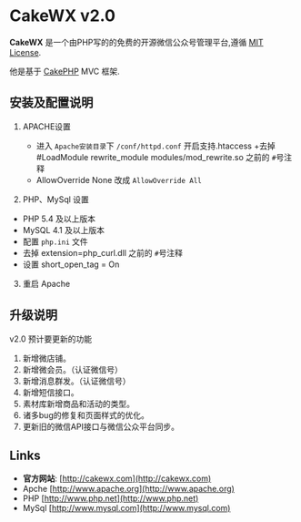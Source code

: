 # CakeWX v2.0

**CakeWX** 是一个由PHP写的的免费的开源微信公众号管理平台,遵循 [MIT License](https://github.com/niancode/CakeWX/blob/master/LICENSE).

他是基于 [CakePHP](http://www.cakephp.org) MVC 框架.

## 安装及配置说明

1. APACHE设置
    + 进入 `Apache安装目录`下 `/conf/httpd.conf`  开启支持.htaccess
    +去掉  #LoadModule rewrite_module modules/mod_rewrite.so  之前的 `#`号注释
    + AllowOverride None 改成  `AllowOverride All `

2. PHP、MySql 设置
  * PHP 5.4 及以上版本
  * MySQL 4.1 及以上版本
  * 配置 `php.ini` 文件
  * 去掉 extension=php_curl.dll 之前的 `#`号注释
  * 设置 short_open_tag = On

3. 重启 Apache


## 升级说明
v2.0 预计要更新的功能

1. 新增微店铺。
2. 新增微会员。（认证微信号）
3. 新增消息群发。（认证微信号）
4. 新增短信接口。
5. 素材库新增商品和活动的类型。
6. 诸多bug的修复和页面样式的优化。
7. 更新旧的微信API接口与微信公众平台同步。

## Links

  * **官方网站**: [http://cakewx.com](http://cakewx.com)
  * Apche [http://www.apache.org](http://www.apache.org)
  * PHP [http://www.php.net](http://www.php.net)
  * MySql [http://www.mysql.com](http://www.mysql.com)